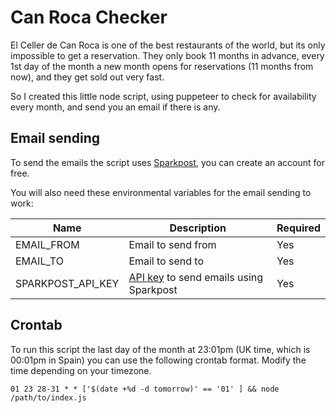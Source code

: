# Can Roca Checker

El Celler de Can Roca is one of the best restaurants of the world, but its only
impossible to get a reservation. They only book 11 months in advance, every 1st day
of the month a new month opens for reservations (11 months from now), and they get sold
out very fast.

So I created this little node script, using puppeteer to check for availability every month,
and send you an email if there is any.

## Email sending

To send the emails the script uses [Sparkpost](http://www.sparkpost.com), you can create an account for free.

You will also need these environmental variables for the email sending to work:

| Name | Description | Required |
| ---- | ----------- | -------- |
| EMAIL_FROM | Email to send from | Yes |
| EMAIL_TO | Email to send to | Yes |
| SPARKPOST_API_KEY | [API key](https://app.sparkpost.com/account/api-keys) to send emails using Sparkpost | Yes |


## Crontab

To run this script the last day of the month at 23:01pm (UK time, which is 00:01pm in Spain)
you can use the following crontab format. Modify the time depending on your timezone.

```
01 23 28-31 * * ['$(date +%d -d tomorrow)' == '01' ] && node /path/to/index.js
```
